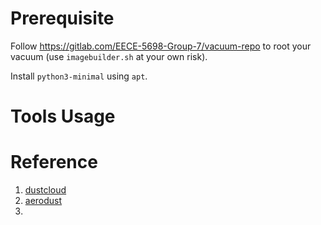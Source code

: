 # Prerequisite

Follow https://gitlab.com/EECE-5698-Group-7/vacuum-repo to root your vacuum (use `imagebuilder.sh` at your own risk).

Install `python3-minimal` using `apt`.


# Tools Usage




# Reference

1. [dustcloud](https://github.com/dgiese/dustcloud)
2. [aerodust](https://github.com/dgiese/aerodust)
3. 